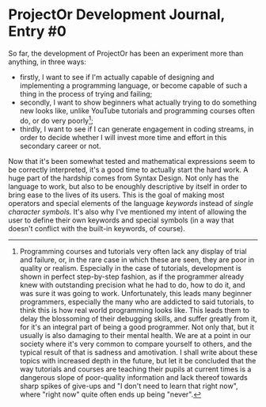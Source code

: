 # ProjectOr Development Journal, Entry #0

So far, the development of ProjectOr has been an experiment more than anything,
in three ways:

- firstly, I want to see if I'm actually capable of designing and implementing
  a programming language, or become capable of such a thing in the process of
  trying and failing;
- secondly, I want to show beginners what actually trying to do something new
  looks like, unlike YouTube tutorials and programming courses often do, or do
  very poorly[^1];
- thirdly, I want to see if I can generate engagement in coding streams, in
  order to decide whether I will invest more time and effort in this secondary
  career or not.

[^1]: Programming courses and tutorials very often lack any display of trial
  and failure, or, in the rare case in which these are seen, they are poor in
  quality or realism. Especially in the case of tutorials, development is shown
  in perfect step-by-step fashion, as if the programmer already knew with
  outstanding precision what he had to do, how to do it, and was sure it was
  going to work. Unfortunately, this leads many beginner programmers,
  especially the many who are addicted to said tutorials, to think this is how
  real world programming looks like. This leads them to delay the blossoming of
  their debugging skills, and suffer greatly from it, for it's an integral part
  of being a good programmer. Not only that, but it usually is also damaging to
  their mental health. We are at a point in our society where it's very common
  to compare yourself to others, and the typical result of that is sadness and
  amotivation. I shall write about these topics with increased depth in the
  future, but let it be concluded that the way tutorials and courses are
  teaching their pupils at current times is a dangerous slope of poor-quality
  information and lack thereof towards sharp spikes of give-ups and "I don't
  need to learn that right now", where "right now" quite often ends up being
  "never".

Now that it's been somewhat tested and mathematical expressions seem to be
correctly interpreted, it's a good time to actually start the hard work. A huge
part of the hardship comes from Syntax Design. Not only has the language to
work, but also to be enoughly descriptive by itself in order to bring ease to
the lives of its users. This is the goal of making most operators and special
elements of the language *keywords* instead of *single character symbols*. It's
also why I've mentioned my intent of allowing the user to define their own
keywords and special symbols (in a way that doesn't conflict with the built-in
keywords, of course).
